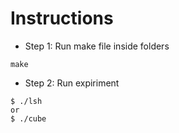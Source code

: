 # Instructions
* Step 1: Run make file inside folders 
```
make
```
* Step 2: Run expiriment  
```
$ ./lsh
or
$ ./cube
```

